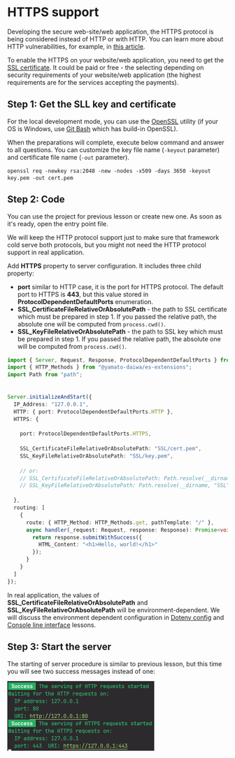 # HTTPS support

Developing the secure web-site/web application, the HTTPS protocol is being considered instead of HTTP or with HTTP.
You can learn more about HTTP vulnerabilities, for example, in 
[this article](https://www.cloudflare.com/learning/ssl/why-is-http-not-secure/).

To enable the HTTPS on your website/web application, you need to get the [SSL certificate](https://en.wikipedia.org/wiki/Public_key_certificate).
It could be paid or free - the selecting depending on security requirements of your website/web application 
(the highest requirements are for the services accepting the payments).


## Step 1: Get the SLL key and certificate

For the local development mode, you can use the [OpenSSL](https://www.openssl.org/) utility 
(if your OS is Windows, use [Git Bash](https://gitforwindows.org/) which has build-in OpenSSL).

When the preparations will complete, execute below command and answer to all questions.
You can customize the key file name (`-keyout` parameter) and certificate file name (`-out` parameter).

```
openssl req -newkey rsa:2048 -new -nodes -x509 -days 3650 -keyout key.pem -out cert.pem
```


## Step 2: Code

You can use the project for previous lesson or create new one.
As soon as it's ready, open the entry point file.

We will keep the HTTP protocol support just to make sure that framework cold serve both protocols, but you might not
need the HTTP protocol support in real application.

Add **HTTPS** property to server configuration. It includes three child property:

* **port** similar to HTTP case, it is the port for HTTPS protocol. The default port to HTTPS is **443**, but this
  value stored in **ProtocolDependentDefaultPorts** enumeration.
* **SSL_CertificateFileRelativeOrAbsolutePath** - the path to SSL certificate which must be prepared in step 1.
  If you passed the relative path, the absolute one will be computed from `process.cwd()`. 
* **SSL_KeyFileRelativeOrAbsolutePath** - the  path to SSL key which must be prepared in step 1.
  If you passed the relative path, the absolute one will be computed from `process.cwd()`.

```typescript
import { Server, Request, Response, ProtocolDependentDefaultPorts } from "@yamato-daiwa/backend";
import { HTTP_Methods } from "@yamato-daiwa/es-extensions";
import Path from "path";


Server.initializeAndStart({
  IP_Address: "127.0.0.1",
  HTTP: { port: ProtocolDependentDefaultPorts.HTTP },
  HTTPS: {
    
    port: ProtocolDependentDefaultPorts.HTTPS,

    SSL_CertificateFileRelativeOrAbsolutePath: "SSL/cert.pem",
    SSL_KeyFileRelativeOrAbsolutePath: "SSL/key.pem",
    
    // or: 
    // SSL_CertificateFileRelativeOrAbsolutePath: Path.resolve(__dirname, "SSL", "cert.pem"),
    // SSL_KeyFileRelativeOrAbsolutePath: Path.resolve(__dirname, "SSL", "key.pem"),
    
  },
  routing: [
    {
      route: { HTTP_Method: HTTP_Methods.get, pathTemplate: "/" },
      async handler(_request: Request, response: Response): Promise<void> {
        return response.submitWithSuccess({
          HTML_Content: "<h1>Hello, world!</h1>"
        });
      }
    }
  ]
});

```

In real application, the values of **SSL_CertificateFileRelativeOrAbsolutePath** and **SSL_KeyFileRelativeOrAbsolutePath** 
will be environment-dependent. We will discuss the environment dependent configuration in 
[Dotenv config](../05-DotenvConfig/README.md) and [Console line interface](../06-ConsoleLineInterface/README.md) lessons.


## Step 3: Start the server

The starting of server procedure is similar to previous lesson, but this time you will see two success messages
instead of one:

![Example](Images/HTTPS_Support.png)
